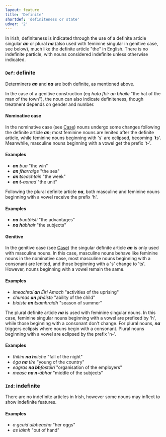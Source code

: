 ```yaml
---
layout: feature
title: 'Definite'
shortdef: 'definiteness or state'
udver: '2'
---
```


In Irish, definiteness is indicated through the use of a definite article singular _<b>an</b>_ or plural _<b>na</b>_ (also used with feminine singular in genitive case, see below), much like the definite article "the" in English. There is no indefinite particle, with nouns considered indefinite unless otherwise indicated.

### <a name="Def">`Def`</a>: definite

Determiners _<b>an</b>_ and _<b>na</b>_ are both definite, as mentioned above.

In the case of a genitive construction (eg _hata fhir an bhaile_ "the hat of the man of the town"), the noun can also indicate definiteness, though treatment depends on gender and number.

#### Nominative case

In the nominative case (see [Case]()) nouns undergo some changes following the definite article _<b>an</b>_; most feminine nouns are lenited after the definite article, while feminine nouns beginning with 's' are eclipsed, becoming '<b>t</b>s'. Meanwhile, masculine nouns beginning with a vowel get the prefix 't-'.

#### Examples

* _<b>an</b> bua_ "the win"
* _<b>an</b> f<b>h</b>arraige_ "the sea"
* _<b>an t</b>seachtain_ "the week"
* _<b>an t-</b>aonad_ "the unit"

Following the plural definite article _<b>na</b>_, both masculine and feminine nouns beginning with a vowel receive the prefix 'h'.

#### Examples

* _<b>na</b> buntáistí_ "the advantages"
* _<b>na h</b>ábhair_ "the subjects"

#### Genitive

In the genitive case (see [Case]()) the singular definite article _<b>an</b>_ is only used with masculine nouns. In this case, masculine nouns behave like feminine nouns in the nominative case, most masculine nouns beginning with a consonant are lenited, and those beginning with a 's' change to 'ts'. However, nouns beginning with a vowel remain the same.

#### Examples

* _imeachtaí <b>an</b> Éirí Amach_ "activities of the uprising"
* _chumas <b>an</b> p<b>h</b>áiste_ "ability of the child"
* _biaiste <b>an t</b>samhraidh_ "season of summer"

The plural definite article _<b>na</b>_ is used with feminine singular nouns. In this case, feminine singular nouns beginning with a vowel are prefixed by 'h', while those beginning with a consonant don't change. For plural nouns, _<b>na</b>_ triggers eclipsis where nouns begin with a consonant. Plural nouns beginning with a vowel are eclipsed by the prefix 'n-'.

#### Examples

* _thitim <b>na h</b>oíche_ "fall of the night"
* _óga <b>na</b> tíre_ "young of the country"
* _eagras <b>na bh</b>fostóirí_ "organisation of the employers"
* _measc <b>na n-</b>ábhar_ "middle of the subjects"

### <a name="Ind">`Ind`</a>: indefinite

There are no indefinite articles in Irish, however some nouns may inflect to show indefinite features.

#### Examples

* _a gcuid uibheacha_ "her eggs"
* _as láimh_ "out of hand"

<!-- Interlanguage links updated Čt lis 12 09:43:00 CET 2020 -->
